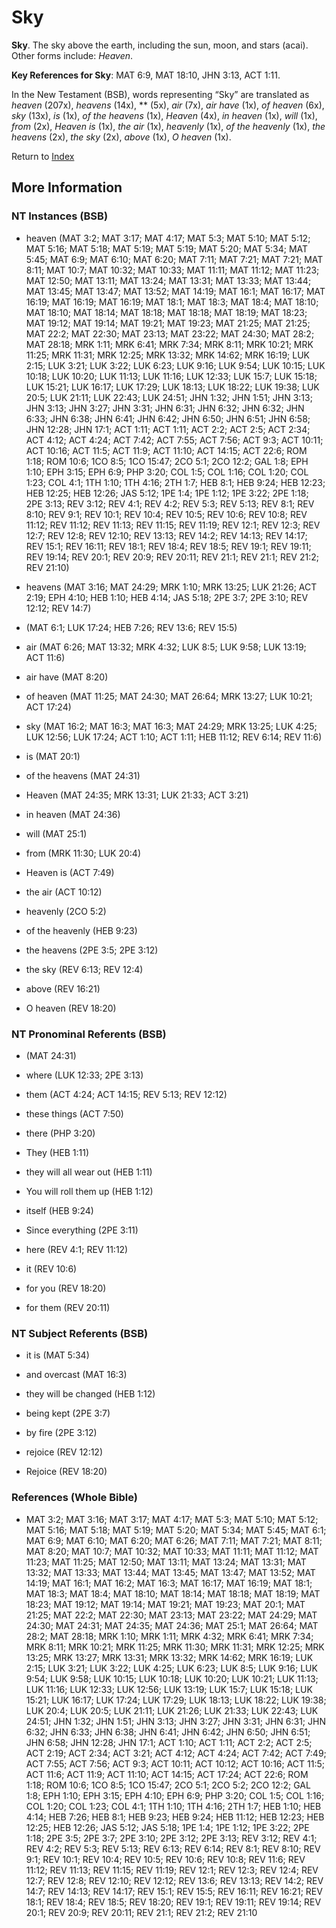 # Sky
**Sky**. 
The sky above the earth, including the sun, moon, and stars (acai). 
Other forms include: 
*Heaven*. 


**Key References for Sky**: 
MAT 6:9, MAT 18:10, JHN 3:13, ACT 1:11. 




In the New Testament (BSB), words representing “Sky” are translated as 
*heaven* (207x), *heavens* (14x), ** (5x), *air* (7x), *air have* (1x), *of heaven* (6x), *sky* (13x), *is* (1x), *of the heavens* (1x), *Heaven* (4x), *in heaven* (1x), *will* (1x), *from* (2x), *Heaven is* (1x), *the air* (1x), *heavenly* (1x), *of the heavenly* (1x), *the heavens* (2x), *the sky* (2x), *above* (1x), *O heaven* (1x). 


Return to [Index](00-Index.md)

## More Information

### NT Instances (BSB)

* heaven (MAT 3:2; MAT 3:17; MAT 4:17; MAT 5:3; MAT 5:10; MAT 5:12; MAT 5:16; MAT 5:18; MAT 5:19; MAT 5:19; MAT 5:20; MAT 5:34; MAT 5:45; MAT 6:9; MAT 6:10; MAT 6:20; MAT 7:11; MAT 7:21; MAT 7:21; MAT 8:11; MAT 10:7; MAT 10:32; MAT 10:33; MAT 11:11; MAT 11:12; MAT 11:23; MAT 12:50; MAT 13:11; MAT 13:24; MAT 13:31; MAT 13:33; MAT 13:44; MAT 13:45; MAT 13:47; MAT 13:52; MAT 14:19; MAT 16:1; MAT 16:17; MAT 16:19; MAT 16:19; MAT 16:19; MAT 18:1; MAT 18:3; MAT 18:4; MAT 18:10; MAT 18:10; MAT 18:14; MAT 18:18; MAT 18:18; MAT 18:19; MAT 18:23; MAT 19:12; MAT 19:14; MAT 19:21; MAT 19:23; MAT 21:25; MAT 21:25; MAT 22:2; MAT 22:30; MAT 23:13; MAT 23:22; MAT 24:30; MAT 28:2; MAT 28:18; MRK 1:11; MRK 6:41; MRK 7:34; MRK 8:11; MRK 10:21; MRK 11:25; MRK 11:31; MRK 12:25; MRK 13:32; MRK 14:62; MRK 16:19; LUK 2:15; LUK 3:21; LUK 3:22; LUK 6:23; LUK 9:16; LUK 9:54; LUK 10:15; LUK 10:18; LUK 10:20; LUK 11:13; LUK 11:16; LUK 12:33; LUK 15:7; LUK 15:18; LUK 15:21; LUK 16:17; LUK 17:29; LUK 18:13; LUK 18:22; LUK 19:38; LUK 20:5; LUK 21:11; LUK 22:43; LUK 24:51; JHN 1:32; JHN 1:51; JHN 3:13; JHN 3:13; JHN 3:27; JHN 3:31; JHN 6:31; JHN 6:32; JHN 6:32; JHN 6:33; JHN 6:38; JHN 6:41; JHN 6:42; JHN 6:50; JHN 6:51; JHN 6:58; JHN 12:28; JHN 17:1; ACT 1:11; ACT 1:11; ACT 2:2; ACT 2:5; ACT 2:34; ACT 4:12; ACT 4:24; ACT 7:42; ACT 7:55; ACT 7:56; ACT 9:3; ACT 10:11; ACT 10:16; ACT 11:5; ACT 11:9; ACT 11:10; ACT 14:15; ACT 22:6; ROM 1:18; ROM 10:6; 1CO 8:5; 1CO 15:47; 2CO 5:1; 2CO 12:2; GAL 1:8; EPH 1:10; EPH 3:15; EPH 6:9; PHP 3:20; COL 1:5; COL 1:16; COL 1:20; COL 1:23; COL 4:1; 1TH 1:10; 1TH 4:16; 2TH 1:7; HEB 8:1; HEB 9:24; HEB 12:23; HEB 12:25; HEB 12:26; JAS 5:12; 1PE 1:4; 1PE 1:12; 1PE 3:22; 2PE 1:18; 2PE 3:13; REV 3:12; REV 4:1; REV 4:2; REV 5:3; REV 5:13; REV 8:1; REV 8:10; REV 9:1; REV 10:1; REV 10:4; REV 10:5; REV 10:6; REV 10:8; REV 11:12; REV 11:12; REV 11:13; REV 11:15; REV 11:19; REV 12:1; REV 12:3; REV 12:7; REV 12:8; REV 12:10; REV 13:13; REV 14:2; REV 14:13; REV 14:17; REV 15:1; REV 16:11; REV 18:1; REV 18:4; REV 18:5; REV 19:1; REV 19:11; REV 19:14; REV 20:1; REV 20:9; REV 20:11; REV 21:1; REV 21:1; REV 21:2; REV 21:10)

* heavens (MAT 3:16; MAT 24:29; MRK 1:10; MRK 13:25; LUK 21:26; ACT 2:19; EPH 4:10; HEB 1:10; HEB 4:14; JAS 5:18; 2PE 3:7; 2PE 3:10; REV 12:12; REV 14:7)

*  (MAT 6:1; LUK 17:24; HEB 7:26; REV 13:6; REV 15:5)

* air (MAT 6:26; MAT 13:32; MRK 4:32; LUK 8:5; LUK 9:58; LUK 13:19; ACT 11:6)

* air have (MAT 8:20)

* of heaven (MAT 11:25; MAT 24:30; MAT 26:64; MRK 13:27; LUK 10:21; ACT 17:24)

* sky (MAT 16:2; MAT 16:3; MAT 16:3; MAT 24:29; MRK 13:25; LUK 4:25; LUK 12:56; LUK 17:24; ACT 1:10; ACT 1:11; HEB 11:12; REV 6:14; REV 11:6)

* is (MAT 20:1)

* of the heavens (MAT 24:31)

* Heaven (MAT 24:35; MRK 13:31; LUK 21:33; ACT 3:21)

* in heaven (MAT 24:36)

* will (MAT 25:1)

* from (MRK 11:30; LUK 20:4)

* Heaven is (ACT 7:49)

* the air (ACT 10:12)

* heavenly (2CO 5:2)

* of the heavenly (HEB 9:23)

* the heavens (2PE 3:5; 2PE 3:12)

* the sky (REV 6:13; REV 12:4)

* above (REV 16:21)

* O heaven (REV 18:20)



### NT Pronominal Referents (BSB)

*  (MAT 24:31)

* where (LUK 12:33; 2PE 3:13)

* them (ACT 4:24; ACT 14:15; REV 5:13; REV 12:12)

* these things (ACT 7:50)

* there (PHP 3:20)

* They (HEB 1:11)

* they will all wear out (HEB 1:11)

* You will roll them up (HEB 1:12)

* itself (HEB 9:24)

* Since everything (2PE 3:11)

* here (REV 4:1; REV 11:12)

* it (REV 10:6)

* for you (REV 18:20)

* for them (REV 20:11)



### NT Subject Referents (BSB)

* it is (MAT 5:34)

* and overcast (MAT 16:3)

* they will be changed (HEB 1:12)

* being kept (2PE 3:7)

* by fire (2PE 3:12)

* rejoice (REV 12:12)

* Rejoice (REV 18:20)



### References (Whole Bible)

* MAT 3:2; MAT 3:16; MAT 3:17; MAT 4:17; MAT 5:3; MAT 5:10; MAT 5:12; MAT 5:16; MAT 5:18; MAT 5:19; MAT 5:20; MAT 5:34; MAT 5:45; MAT 6:1; MAT 6:9; MAT 6:10; MAT 6:20; MAT 6:26; MAT 7:11; MAT 7:21; MAT 8:11; MAT 8:20; MAT 10:7; MAT 10:32; MAT 10:33; MAT 11:11; MAT 11:12; MAT 11:23; MAT 11:25; MAT 12:50; MAT 13:11; MAT 13:24; MAT 13:31; MAT 13:32; MAT 13:33; MAT 13:44; MAT 13:45; MAT 13:47; MAT 13:52; MAT 14:19; MAT 16:1; MAT 16:2; MAT 16:3; MAT 16:17; MAT 16:19; MAT 18:1; MAT 18:3; MAT 18:4; MAT 18:10; MAT 18:14; MAT 18:18; MAT 18:19; MAT 18:23; MAT 19:12; MAT 19:14; MAT 19:21; MAT 19:23; MAT 20:1; MAT 21:25; MAT 22:2; MAT 22:30; MAT 23:13; MAT 23:22; MAT 24:29; MAT 24:30; MAT 24:31; MAT 24:35; MAT 24:36; MAT 25:1; MAT 26:64; MAT 28:2; MAT 28:18; MRK 1:10; MRK 1:11; MRK 4:32; MRK 6:41; MRK 7:34; MRK 8:11; MRK 10:21; MRK 11:25; MRK 11:30; MRK 11:31; MRK 12:25; MRK 13:25; MRK 13:27; MRK 13:31; MRK 13:32; MRK 14:62; MRK 16:19; LUK 2:15; LUK 3:21; LUK 3:22; LUK 4:25; LUK 6:23; LUK 8:5; LUK 9:16; LUK 9:54; LUK 9:58; LUK 10:15; LUK 10:18; LUK 10:20; LUK 10:21; LUK 11:13; LUK 11:16; LUK 12:33; LUK 12:56; LUK 13:19; LUK 15:7; LUK 15:18; LUK 15:21; LUK 16:17; LUK 17:24; LUK 17:29; LUK 18:13; LUK 18:22; LUK 19:38; LUK 20:4; LUK 20:5; LUK 21:11; LUK 21:26; LUK 21:33; LUK 22:43; LUK 24:51; JHN 1:32; JHN 1:51; JHN 3:13; JHN 3:27; JHN 3:31; JHN 6:31; JHN 6:32; JHN 6:33; JHN 6:38; JHN 6:41; JHN 6:42; JHN 6:50; JHN 6:51; JHN 6:58; JHN 12:28; JHN 17:1; ACT 1:10; ACT 1:11; ACT 2:2; ACT 2:5; ACT 2:19; ACT 2:34; ACT 3:21; ACT 4:12; ACT 4:24; ACT 7:42; ACT 7:49; ACT 7:55; ACT 7:56; ACT 9:3; ACT 10:11; ACT 10:12; ACT 10:16; ACT 11:5; ACT 11:6; ACT 11:9; ACT 11:10; ACT 14:15; ACT 17:24; ACT 22:6; ROM 1:18; ROM 10:6; 1CO 8:5; 1CO 15:47; 2CO 5:1; 2CO 5:2; 2CO 12:2; GAL 1:8; EPH 1:10; EPH 3:15; EPH 4:10; EPH 6:9; PHP 3:20; COL 1:5; COL 1:16; COL 1:20; COL 1:23; COL 4:1; 1TH 1:10; 1TH 4:16; 2TH 1:7; HEB 1:10; HEB 4:14; HEB 7:26; HEB 8:1; HEB 9:23; HEB 9:24; HEB 11:12; HEB 12:23; HEB 12:25; HEB 12:26; JAS 5:12; JAS 5:18; 1PE 1:4; 1PE 1:12; 1PE 3:22; 2PE 1:18; 2PE 3:5; 2PE 3:7; 2PE 3:10; 2PE 3:12; 2PE 3:13; REV 3:12; REV 4:1; REV 4:2; REV 5:3; REV 5:13; REV 6:13; REV 6:14; REV 8:1; REV 8:10; REV 9:1; REV 10:1; REV 10:4; REV 10:5; REV 10:6; REV 10:8; REV 11:6; REV 11:12; REV 11:13; REV 11:15; REV 11:19; REV 12:1; REV 12:3; REV 12:4; REV 12:7; REV 12:8; REV 12:10; REV 12:12; REV 13:6; REV 13:13; REV 14:2; REV 14:7; REV 14:13; REV 14:17; REV 15:1; REV 15:5; REV 16:11; REV 16:21; REV 18:1; REV 18:4; REV 18:5; REV 18:20; REV 19:1; REV 19:11; REV 19:14; REV 20:1; REV 20:9; REV 20:11; REV 21:1; REV 21:2; REV 21:10



